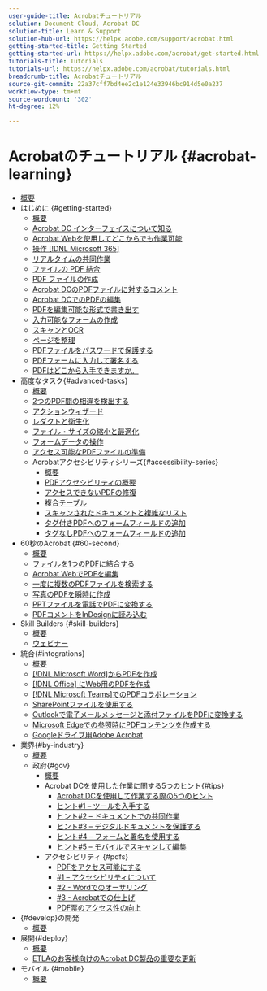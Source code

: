 ```yaml
---
user-guide-title: Acrobatチュートリアル
solution: Document Cloud, Acrobat DC
solution-title: Learn & Support
solution-hub-url: https://helpx.adobe.com/support/acrobat.html
getting-started-title: Getting Started
getting-started-url: https://helpx.adobe.com/acrobat/get-started.html
tutorials-title: Tutorials
tutorials-url: https://helpx.adobe.com/acrobat/tutorials.html
breadcrumb-title: Acrobatチュートリアル
source-git-commit: 22a37cff7bd4ee2c1e124e33946bc914d5e0a237
workflow-type: tm+mt
source-wordcount: '302'
ht-degree: 12%

---
```



# Acrobatのチュートリアル {#acrobat-learning}

+ [概要](overview.md)
+ はじめに {#getting-started}
   + [概要](getting-started/getting-started-overview.md)
   + [Acrobat DC インターフェイスについて知る](getting-started/get-to-know-the-acrobat-dc-interface.md)
   + [Acrobat Webを使用してどこからでも作業可能](getting-started/acrobatweb.md)
   + [操作 [!DNL Microsoft 365]](https://experienceleague.adobe.com/docs/document-cloud-learn/acrobat-learning/integrations/integrate-overview.html#microsoft)
   + [リアルタイムの共同作業](getting-started/collaborate.md)
   + [ファイルの PDF 結合](getting-started/combine-to-pdf.md)
   + [PDF ファイルの作成](getting-started/create-pdf.md)
   + [Acrobat DCのPDFファイルに対するコメント](getting-started/comment-on-pdf-files.md)
   + [Acrobat DCでのPDFの編集](getting-started/edit-pdf.md)
   + [PDFを編集可能な形式で書き出す](getting-started/export-pdf.md)
   + [入力可能なフォームの作成](getting-started/create-fillable-forms.md)
   + [スキャンとOCR](getting-started/scan-and-ocr.md)
   + [ページを整理](getting-started/organize.md)
   + [PDFファイルをパスワードで保護する](getting-started/password-protect.md)
   + [PDFフォームに入力して署名する](getting-started/fill-and-sign.md)
   + [PDFはどこから入手できますか。](getting-started/where-do-pdfs-come-from.md)
+ 高度なタスク{#advanced-tasks}
   + [概要](advanced-tasks/advanced-tasks-overview.md)
   + [2つのPDF間の相違を検出する](advanced-tasks/compare.md)
   + [アクションウィザード](advanced-tasks/action.md)
   + [レダクトと衛生化](advanced-tasks/redact.md)
   + [ファイル・サイズの縮小と最適化](advanced-tasks/reduce.md)
   + [フォームデータの操作](advanced-tasks/formdata.md)
   + [アクセス可能なPDFファイルの準備](advanced-tasks/accessibility.md)
   + Acrobatアクセシビリティシリーズ{#accessibility-series}
      + [概要](advanced-tasks/accessibility-series.md)
      + [PDFアクセシビリティの概要](advanced-tasks/accessibilitysession1.md)
      + [アクセスできないPDFの修復](advanced-tasks/accessibilitysession2.md)
      + [複合テーブル](advanced-tasks/accessibilitysession3.md)
      + [スキャンされたドキュメントと複雑なリスト](advanced-tasks/accessibilitysession4.md)
      + [タグ付きPDFへのフォームフィールドの追加](advanced-tasks/accessibilitysession5.md)
      + [タグなしPDFへのフォームフィールドの追加](advanced-tasks/accessibilitysession6.md)
+ 60秒のAcrobat {#60-second}
   + [概要](60-second/60-second-overview.md)
   + [ファイルを1つのPDFに結合する](60-second/combine-to-one-pdf.md)
   + [Acrobat WebでPDFを編集](60-second/edit.md)
   + [一度に複数のPDFファイルを検索する](60-second/search.md)
   + [写真のPDFを瞬時に作成](60-second/photo.md)
   + [PPTファイルを電話でPDFに変換する](60-second/phone.md)
   + [PDFコメントをInDesignに読み込む](60-second/indesign.md)
+ Skill Builders {#skill-builders}
   + [概要](skill-builder/skill-builder-overview.md)
   + [ウェビナー](skill-builder/skill-builder-webinars.md)
+ 統合{#integrations}
   + [概要](integrate/integrate-overview.md)
   + [ [!DNL Microsoft Word]からPDFを作成](integrate/createfromword.md)
   + [ [!DNL Office] にWeb用のPDFを作成](integrate/createofficeweb.md)
   + [ [!DNL Microsoft Teams]でのPDFコラボレーション](integrate/acrobatandteams.md)
   + [SharePointファイルを使用する](integrate/acrobatandsp.md)
   + [Outlookで電子メールメッセージと添付ファイルをPDFに変換する](integrate/outlook.md)
   + [Microsoft Edgeでの参照時にPDFコンテンツを作成する](integrate/edge.md)
   + [Googleドライブ用Adobe Acrobat](integrate/acrobatandgoogle.md)
+ 業界{#by-industry}
   + [概要](industry/industry-overview.md)
   + 政府{#gov}
      + [概要](industry/gov/gov-overview.md)
      + Acrobat DCを使用した作業に関する5つのヒント{#tips}
         + [Acrobat DCを使用して作業する際の5つのヒント](industry/gov/5-tips-for-working-anywhere-with-acrobat-dc-for-government.md)
         + [ヒント#1 – ツールを入手する](industry/gov/get-your-tools.md)
         + [ヒント#2 – ドキュメントでの共同作業](industry/gov/collaborate-on-documents.md)
         + [ヒント#3 – デジタルドキュメントを保護する](industry/gov/protect-digital-documents.md)
         + [ヒント#4 – フォームと署名を使用する](industry/gov/work-with-forms-and-signatures.md)
         + [ヒント#5 – モバイルでスキャンして編集](industry/gov/scan-and-edit-on-mobile.md)
      + アクセシビリティ {#pdfs}
         + [PDFをアクセス可能にする](industry/gov/making-pdfs-accessible.md)
         + [#1 – アクセシビリティについて](industry/gov/understanding-accessibility.md)
         + [#2 - Wordでのオーサリング](industry/gov/authoring-in-word.md)
         + [#3 - Acrobatでの仕上げ](industry/gov/finishing-in-acrobat.md)
         + [PDF票のアクセス性の向上](industry/gov/making-pdf-ballots-accessible.md)
+ {#develop}の開発
   + [概要](develop/develop-overview.md)
+ 展開{#deploy}
   + [概要](deploy/deploy-overview.md)
   + [ETLAのお客様向けのAcrobat DC製品の重要な更新](deploy/signentitlementchanges.md)
+ モバイル {#mobile}
   + [概要](mobile/mobile-overview.md)